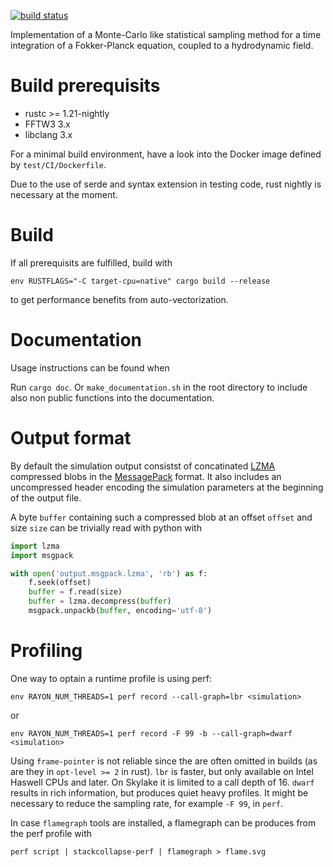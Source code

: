 [![build status](https://gitlab.physik.uni-mainz.de/fkoessel/mc-kinetics/badges/master/build.svg)](https://gitlab.physik.uni-mainz.de/fkoessel/mc-kinetics/commits/master)

Implementation of a Monte-Carlo like statistical sampling method for a time
integration of a Fokker-Planck equation, coupled to a hydrodynamic field.

# Build prerequisits
* rustc >= 1.21-nightly
* FFTW3 3.x
* libclang 3.x

For a minimal build environment, have a look into the Docker image defined by
`test/CI/Dockerfile`.

Due to the use of serde and syntax extension in testing code, rust nightly is
necessary at the moment.

# Build
If all prerequisits are fulfilled, build with
```
env RUSTFLAGS="-C target-cpu=native" cargo build --release
```
to get performance benefits from auto-vectorization.

# Documentation
Usage instructions can be found when

Run `cargo doc`. Or `make_documentation.sh` in the root directory to include
also non public functions into the documentation.

# Output format

By default the simulation output consistst of concatinated
[LZMA](https://tukaani.org/xz/) compressed blobs in the
[MessagePack](https://msgpack.org/) format. It also includes an uncompressed
header encoding the simulation parameters at the beginning of the output file.

A byte `buffer` containing such a compressed blob at an offset `offset` and size
`size` can be trivially read with python with

```python
import lzma
import msgpack

with open('output.msgpack.lzma', 'rb') as f:
    f.seek(offset)
    buffer = f.read(size)
    buffer = lzma.decompress(buffer)
    msgpack.unpackb(buffer, encoding='utf-8')

```
# Profiling
One way to optain a runtime profile is using perf:
```
env RAYON_NUM_THREADS=1 perf record --call-graph=lbr <simulation>
```
or
```
env RAYON_NUM_THREADS=1 perf record -F 99 -b --call-graph=dwarf <simulation>
```
Using `frame-pointer` is not reliable since the are often omitted in builds (as are they in `opt-level >= 2` in rust). `lbr` is faster, but only available on Intel Haswell CPUs and later. On Skylake it is limited to a call depth of 16. `dwarf` results in rich information, but produces quiet heavy profiles. It might be necessary to reduce the sampling rate, for example `-F 99`, in `perf`.

In case `flamegraph` tools are installed, a flamegraph can be produces from the perf profile with
```
perf script | stackcollapse-perf | flamegraph > flame.svg
```
